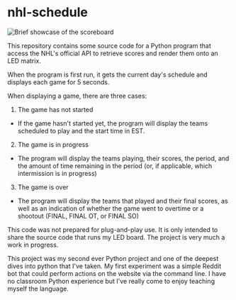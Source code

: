 # nhl-schedule

![Brief showcase of the scoreboard](https://github.com/rlynch7321/nhl-schedule/blob/master/showcase.gif)

This repository contains some source code for a Python program that access the NHL's official API to retrieve scores and render them onto an LED matrix.

When the program is first run, it gets the current day's schedule and displays each game for 5 seconds.

When displaying a game, there are three cases:
1. The game has not started
 - If the game hasn't started yet, the program will display the teams scheduled to play and the start time in EST.
2. The game is in progress
 - The program will display the teams playing, their scores, the period, and the amount of time remaining in the period (or, if applicable, which intermission is in progress)
3. The game is over
 - The program will display the teams that played and their final scores, as well as an indication of whether the game went to overtime or a shootout (FINAL, FINAL OT, or FINAL SO)


This code was not prepared for plug-and-play use. It is only intended to share the source code that runs my LED board. The project is very much a work in progress.

This project was my second ever Python project and one of the deepest dives into python that I've taken. My first experiment was a simple Reddit bot that could perform actions on the website via the command line. I have no classroom Python experience but I've really come to enjoy teaching myself the language.
